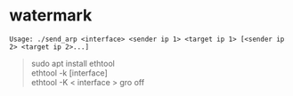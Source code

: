 # watermark

    Usage: ./send_arp <interface> <sender ip 1> <target ip 1> [<sender ip 2> <target ip 2>...]

> sudo apt install ethtool<br>
> ethtool -k [interface]<br>
> ethtool -K < interface > gro off
